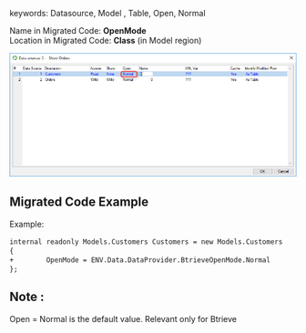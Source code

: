 ﻿keywords: Datasource, Model , Table, Open, Normal


Name in Migrated Code: **OpenMode**  
Location in Migrated Code: **Class** (in Model region)  

![](2017-11-28_16h18_05.png)

## Migrated Code Example 

Example:
```csdiff
internal readonly Models.Customers Customers = new Models.Customers
{ 
+        OpenMode = ENV.Data.DataProvider.BtrieveOpenMode.Normal
};
```

## Note :
Open = Normal is the default value. Relevant only for Btrieve

